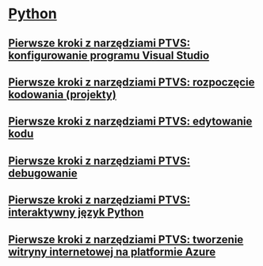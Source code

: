 # [Python](getting-started-with-python.md)
## [Pierwsze kroki z narzędziami PTVS: konfigurowanie programu Visual Studio](getting-started-with-ptvs-setting-up-visual-studio.md)
## [Pierwsze kroki z narzędziami PTVS: rozpoczęcie kodowania (projekty)](getting-started-with-ptvs-start-coding-projects.md)
## [Pierwsze kroki z narzędziami PTVS: edytowanie kodu](getting-started-with-ptvs-editing-code.md)
## [Pierwsze kroki z narzędziami PTVS: debugowanie](getting-started-with-ptvs-debugging.md)
## [Pierwsze kroki z narzędziami PTVS: interaktywny język Python](getting-started-with-ptvs-interactive-python.md)
## [Pierwsze kroki z narzędziami PTVS: tworzenie witryny internetowej na platformie Azure](getting-started-with-ptvs-building-a-website-in-azure.md)
